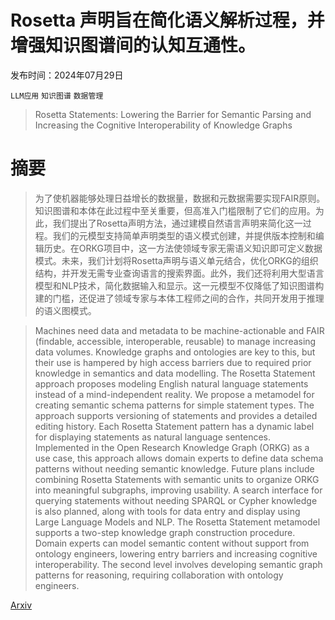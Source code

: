 # Rosetta 声明旨在简化语义解析过程，并增强知识图谱间的认知互通性。

发布时间：2024年07月29日

`LLM应用` `知识图谱` `数据管理`

> Rosetta Statements: Lowering the Barrier for Semantic Parsing and Increasing the Cognitive Interoperability of Knowledge Graphs

# 摘要

> 为了使机器能够处理日益增长的数据量，数据和元数据需要实现FAIR原则。知识图谱和本体在此过程中至关重要，但高准入门槛限制了它们的应用。为此，我们提出了Rosetta声明方法，通过建模自然语言声明来简化这一过程。我们的元模型支持简单声明类型的语义模式创建，并提供版本控制和编辑历史。在ORKG项目中，这一方法使领域专家无需语义知识即可定义数据模式。未来，我们计划将Rosetta声明与语义单元结合，优化ORKG的组织结构，并开发无需专业查询语言的搜索界面。此外，我们还将利用大型语言模型和NLP技术，简化数据输入和显示。这一元模型不仅降低了知识图谱构建的门槛，还促进了领域专家与本体工程师之间的合作，共同开发用于推理的语义图模式。

> Machines need data and metadata to be machine-actionable and FAIR (findable, accessible, interoperable, reusable) to manage increasing data volumes. Knowledge graphs and ontologies are key to this, but their use is hampered by high access barriers due to required prior knowledge in semantics and data modelling. The Rosetta Statement approach proposes modeling English natural language statements instead of a mind-independent reality. We propose a metamodel for creating semantic schema patterns for simple statement types. The approach supports versioning of statements and provides a detailed editing history. Each Rosetta Statement pattern has a dynamic label for displaying statements as natural language sentences. Implemented in the Open Research Knowledge Graph (ORKG) as a use case, this approach allows domain experts to define data schema patterns without needing semantic knowledge. Future plans include combining Rosetta Statements with semantic units to organize ORKG into meaningful subgraphs, improving usability. A search interface for querying statements without needing SPARQL or Cypher knowledge is also planned, along with tools for data entry and display using Large Language Models and NLP. The Rosetta Statement metamodel supports a two-step knowledge graph construction procedure. Domain experts can model semantic content without support from ontology engineers, lowering entry barriers and increasing cognitive interoperability. The second level involves developing semantic graph patterns for reasoning, requiring collaboration with ontology engineers.

[Arxiv](https://arxiv.org/abs/2407.20007)